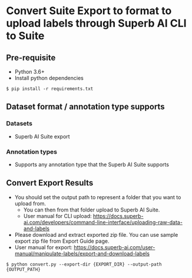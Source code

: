 # Convert Suite Export to format to upload labels through Superb AI CLI to Suite

## Pre-requisite

- Python 3.6+
- Install python dependencies

```
$ pip install -r requirements.txt
```

## Dataset format / annotation type supports

### Datasets

- Superb AI Suite export

### Annotation types

- Supports any annotation type that the Superb AI Suite supports

## Convert Export Results

- You should set the output path to represent a folder that you want to upload from.
  - You can then from that folder upload to Superb AI Suite.
  - User manual for CLI upload: https://docs.superb-ai.com/developers/command-line-interface/uploading-raw-data-and-labels
- Please download and extract exported zip file. You can use sample export zip file from Export Guide page.
- User manual for export: https://docs.superb-ai.com/user-manual/manipulate-labels/export-and-download-labels

```
$ python convert.py --export-dir {EXPORT_DIR} --output-path {OUTPUT_PATH}
```
